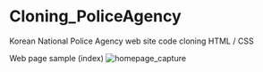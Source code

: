 # Cloning_PoliceAgency
Korean National Police Agency web site code cloning
HTML / CSS 

Web page sample (index)
![homepage_capture](https://user-images.githubusercontent.com/71386860/110272791-5f32e300-800e-11eb-9637-b78f6786b14b.png)
